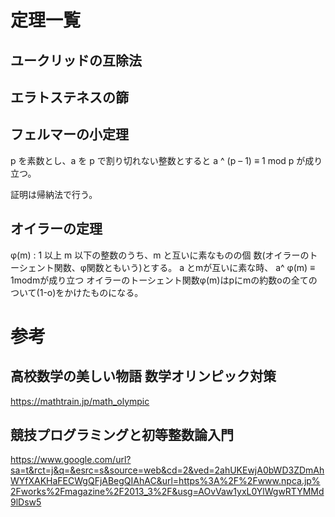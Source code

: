 # 定理一覧

## ユークリッドの互除法

## エラトステネスの篩

## フェルマーの小定理
p を素数とし、a を p で割り切れない整数とすると a ^ (p – 1) ≡ 1 mod p が成り立つ。

証明は帰納法で行う。

## オイラーの定理
φ(m) : 1 以上 m 以下の整数のうち、m と互いに素なものの個 数(オイラーのトーシェント関数、φ関数ともいう)とする。
a とmが互いに素な時、 a^ φ(m) ≡ 1modmが成り立つ
オイラーのトーシェント関数φ(m)はpにmの約数oの全てのついて(1-o)をかけたものになる。


# 参考

## 高校数学の美しい物語 数学オリンピック対策
https://mathtrain.jp/math_olympic

## 競技プログラミングと初等整数論入門
https://www.google.com/url?sa=t&rct=j&q=&esrc=s&source=web&cd=2&ved=2ahUKEwjA0bWD3ZDmAhWYfXAKHaFECWgQFjABegQIAhAC&url=https%3A%2F%2Fwww.npca.jp%2Fworks%2Fmagazine%2F2013_3%2F&usg=AOvVaw1yxL0YlWgwRTYMMd9lDsw5
